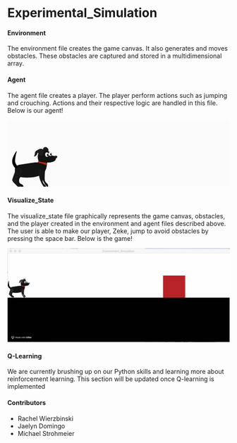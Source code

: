 # Experimental_Simulation

#### Environment
The environment file creates the game canvas. It also generates and moves obstacles. These obstacles are captured and stored in a multidimensional array.

#### Agent
The agent file creates a player. The player perform actions such as jumping and crouching. Actions and their respective logic are handled in this file. Below is our agent!

![Alt Text](https://github.com/rachel-wierzbinski/Experimental_Simulation/blob/master/agent_1.gif)

#### Visualize_State
The visualize_state file graphically represents the game canvas, obstacles, and the player created in the environment and agent files described above. The user is able to make our player, Zeke, jump to avoid obstacles by pressing the space bar. Below is the game!

![Alt Text](https://github.com/rachel-wierzbinski/Experimental_Simulation/blob/master/game_visual.gif)

#### Q-Learning
We are currently brushing up on our Python skills and learning more about reinforcement learning. This section will be updated once Q-learning is implemented

#### Contributors
* Rachel Wierzbinski <br>
* Jaelyn Domingo <br>
* Michael Strohmeier <br>
